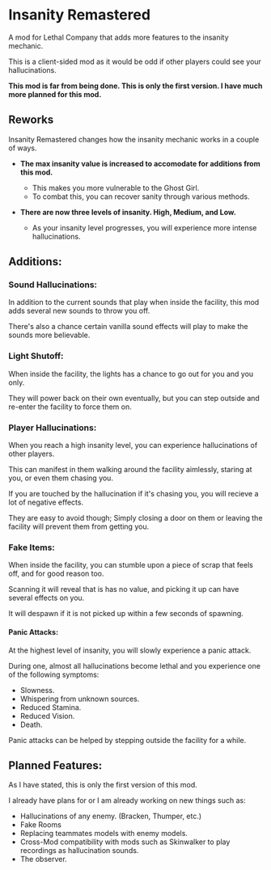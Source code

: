 # Insanity Remastered
A mod for Lethal Company that adds more features to the insanity mechanic.

This is a client-sided mod as it would be odd if other players could see your hallucinations.

**This mod is far from being done. This is only the first version. I have much more planned for this mod.**
## Reworks 
Insanity Remastered changes how the insanity mechanic works in a couple of ways. 

- **The max insanity value is increased to accomodate for additions from this mod.**
    - This makes you more vulnerable to the Ghost Girl.
    - To combat this, you can recover sanity through various methods.
      
- **There are now three levels of insanity. High, Medium, and Low.**
   - As your insanity level progresses, you will experience more intense hallucinations.

## Additions:

### Sound Hallucinations:
In addition to the current sounds that play when inside the facility, this mod adds several new sounds to throw you off.

There's also a chance certain vanilla sound effects will play to make the sounds more believable.

### Light Shutoff:

When inside the facility, the lights has a chance to go out for you and you only.

They will power back on their own eventually, but you can step outside and re-enter the facility to force them on.
### Player Hallucinations:

When you reach a high insanity level, you can experience hallucinations of other players.

This can manifest in them walking around the facility aimlessly, staring at you, or even them chasing you.

If you are touched by the hallucination if it's chasing you, you will recieve a lot of negative effects.

They are easy to avoid though; Simply closing a door on them or leaving the facility will prevent them from getting you. 

### Fake Items:

When inside the facility, you can stumble upon a piece of scrap that feels off, and for good reason too. 

Scanning it will reveal that is has no value, and picking it up can have several effects on you.

It will despawn if it is not picked up within a few seconds of spawning.

#### Panic Attacks:

At the highest level of insanity, you will slowly experience a panic attack.

During one, almost all hallucinations become lethal and you experience one of the following symptoms:
- Slowness.
- Whispering from unknown sources.
- Reduced Stamina.
- Reduced Vision.
- Death.

Panic attacks can be helped by stepping outside the facility for a while.

## Planned Features:

As I have stated, this is only the first version of this mod.

I already have plans for or I am already working on new things such as:

- Hallucinations of any enemy. (Bracken, Thumper, etc.)
- Fake Rooms
- Replacing teammates models with enemy models.
- Cross-Mod compatibility with mods such as Skinwalker to play recordings as hallucination sounds.
- The observer.
